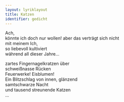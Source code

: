 ```yaml
---
layout: lyriklayout
title: Katzen
identifier: gedicht
---
```


Ach,   
könnte ich doch nur wollen! 
aber das verträgt sich nicht   
mit meinem Ich,  
so liebevoll kultiviert  
während all dieser Jahre...  

zartes Fingernagelkratzen über  
schweißnasse Rücken  
Feuerwerke! 	Eisblumen!  
Ein Blitzschlag von innen, glänzend   
samtschwarze Nacht  
	und tausend streunende Katzen  
	...  